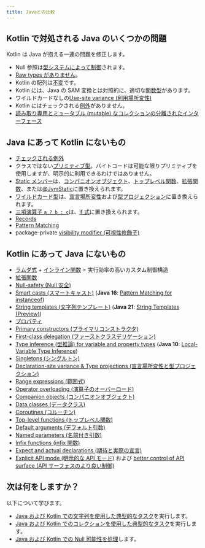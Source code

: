 ```yaml
---
title: Javaとの比較
---
```

## Kotlin で対処される Java のいくつかの問題

Kotlin は Java が抱える一連の問題を修正します。

* Null 参照は[型システムによって制御](null-safety)されます。
* [Raw types がありません](java-interop#java-generics-in-kotlin)。
* Kotlin の配列は[不変](arrays)です。
* Kotlin には、Java の SAM 変換とは対照的に、適切な[関数型](lambdas#function-types)があります。
* ワイルドカードなしの[Use-site variance (利用場所変性)](generics#use-site-variance-type-projections)
* Kotlin にはチェックされる[例外](exceptions)がありません。
* [読み取り専用とミュータブル (mutable) なコレクションの分離されたインターフェース](collections-overview)

## Java にあって Kotlin にないもの

* [チェックされる例外](exceptions)
* クラスではない[プリミティブ型](basic-types)。バイトコードは可能な限りプリミティブを使用しますが、明示的に利用できるわけではありません。
* [Static メンバー](classes)は、[コンパニオンオブジェクト](object-declarations#companion-objects)、[トップレベル関数](functions)、[拡張関数](extensions#extension-functions)、または[@JvmStatic](java-to-kotlin-interop#static-methods)に置き換えられます。
* [ワイルドカード型](generics)は、[宣言場所変性](generics#declaration-site-variance)および[型プロジェクション](generics#type-projections)に置き換えられます。
* [三項演算子 `a ? b : c`](control-flow#if-expression)は、[if 式](control-flow#if-expression)に置き換えられます。
* [Records](https://openjdk.org/jeps/395)
* [Pattern Matching](https://openjdk.org/projects/amber/design-notes/patterns/pattern-matching-for-java)
* package-private [visibility modifier (可視性修飾子)](visibility-modifiers)

## Kotlin にあって Java にないもの

* [ラムダ式](lambdas) + [インライン関数](inline-functions) = 実行効率の高いカスタム制御構造
* [拡張関数](extensions)
* [Null-safety (Null 安全)](null-safety)
* [Smart casts (スマートキャスト)](typecasts) (**Java 16**: [Pattern Matching for instanceof](https://openjdk.org/jeps/394))
* [String templates (文字列テンプレート)](strings) (**Java 21**: [String Templates (Preview)](https://openjdk.org/jeps/430))
* [プロパティ](properties)
* [Primary constructors (プライマリコンストラクタ)](classes)
* [First-class delegation (ファーストクラスデリゲーション)](delegation)
* [Type inference (型推論) for variable and property types](basic-types) (**Java 10**: [Local-Variable Type Inference](https://openjdk.org/jeps/286))
* [Singletons (シングルトン)](object-declarations)
* [Declaration-site variance & Type projections (宣言場所変性と型プロジェクション)](generics)
* [Range expressions (範囲式)](ranges)
* [Operator overloading (演算子のオーバーロード)](operator-overloading)
* [Companion objects (コンパニオンオブジェクト)](classes#companion-objects)
* [Data classes (データクラス)](data-classes)
* [Coroutines (コルーチン)](coroutines-overview)
* [Top-level functions (トップレベル関数)](functions)
* [Default arguments (デフォルト引数)](functions#default-arguments)
* [Named parameters (名前付き引数)](functions#named-arguments)
* [Infix functions (infix 関数)](functions#infix-notation)
* [Expect and actual declarations (期待と実際の宣言)](multiplatform-expect-actual)
* [Explicit API mode (明示的な API モード)](whatsnew14#explicit-api-mode-for-library-authors) および [better control of API surface (API サーフェスのより良い制御)](opt-in-requirements)

## 次は何をしますか？

以下について学びます。
* [Java および Kotlin での文字列を使用した典型的なタスク](java-to-kotlin-idioms-strings)を実行します。
* [Java および Kotlin でのコレクションを使用した典型的なタスク](java-to-kotlin-collections-guide)を実行します。
* [Java および Kotlin での Null 可能性を処理](java-to-kotlin-nullability-guide)します。